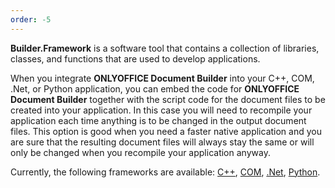 ```yaml
---
order: -5
---
```


**Builder.Framework** is a software tool that contains a collection of libraries, classes, and functions that are used to develop applications.

When you integrate **ONLYOFFICE Document Builder** into your C++, COM, .Net, or Python application, you can embed the code for **ONLYOFFICE Document Builder** together with the script code for the document files to be created into your application. In this case you will need to recompile your application each time anything is to be changed in the output document files. This option is good when you need a faster native application and you are sure that the resulting document files will always stay the same or will only be changed when you recompile your application anyway.

Currently, the following frameworks are available: [C++](../C++/index.md), [COM](../COM/index.md), [.Net](../.Net/index.md), [Python](/docbuilder/integrationapi/python).
